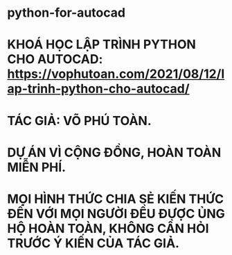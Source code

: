 # python-for-autocad
# KHOÁ HỌC LẬP TRÌNH PYTHON CHO AUTOCAD: https://vophutoan.com/2021/08/12/lap-trinh-python-cho-autocad/
# TÁC GIẢ: VÕ PHÚ TOÀN.
# DỰ ÁN VÌ CỘNG ĐỒNG, HOÀN TOÀN MIỄN PHÍ.
# MỌI HÌNH THỨC CHIA SẺ KIẾN THỨC ĐẾN VỚI MỌI NGƯỜI ĐỀU ĐƯỢC ỦNG HỘ HOÀN TOÀN, KHÔNG CẦN HỎI TRƯỚC Ý KIẾN CỦA TÁC GIẢ. 
